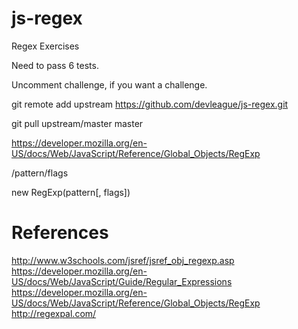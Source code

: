 # js-regex
Regex Exercises

Need to pass 6 tests.

Uncomment challenge, if you want a challenge.

git remote add upstream https://github.com/devleague/js-regex.git

git pull upstream/master master

https://developer.mozilla.org/en-US/docs/Web/JavaScript/Reference/Global_Objects/RegExp

/pattern/flags

new RegExp(pattern[, flags])

# References
http://www.w3schools.com/jsref/jsref_obj_regexp.asp
https://developer.mozilla.org/en-US/docs/Web/JavaScript/Guide/Regular_Expressions
https://developer.mozilla.org/en-US/docs/Web/JavaScript/Reference/Global_Objects/RegExp
http://regexpal.com/